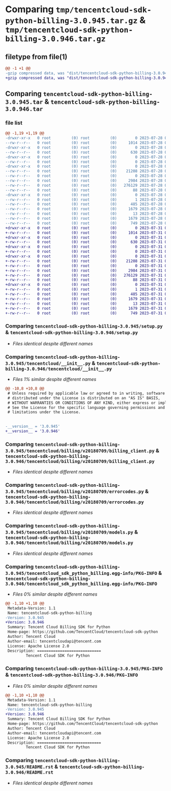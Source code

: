 # Comparing `tmp/tencentcloud-sdk-python-billing-3.0.945.tar.gz` & `tmp/tencentcloud-sdk-python-billing-3.0.946.tar.gz`

## filetype from file(1)

```diff
@@ -1 +1 @@
-gzip compressed data, was "dist/tencentcloud-sdk-python-billing-3.0.945.tar", last modified: Fri Jul 28 00:21:51 2023, max compression
+gzip compressed data, was "dist/tencentcloud-sdk-python-billing-3.0.946.tar", last modified: Mon Jul 31 00:19:48 2023, max compression
```

## Comparing `tencentcloud-sdk-python-billing-3.0.945.tar` & `tencentcloud-sdk-python-billing-3.0.946.tar`

### file list

```diff
@@ -1,19 +1,19 @@
-drwxr-xr-x   0 root         (0) root         (0)        0 2023-07-28 00:21:51.000000 tencentcloud-sdk-python-billing-3.0.945/
--rw-r--r--   0 root         (0) root         (0)     1014 2023-07-28 00:21:51.000000 tencentcloud-sdk-python-billing-3.0.945/setup.py
-drwxr-xr-x   0 root         (0) root         (0)        0 2023-07-28 00:21:51.000000 tencentcloud-sdk-python-billing-3.0.945/tencentcloud/
--rw-r--r--   0 root         (0) root         (0)      630 2023-07-28 00:21:51.000000 tencentcloud-sdk-python-billing-3.0.945/tencentcloud/__init__.py
-drwxr-xr-x   0 root         (0) root         (0)        0 2023-07-28 00:21:51.000000 tencentcloud-sdk-python-billing-3.0.945/tencentcloud/billing/
--rw-r--r--   0 root         (0) root         (0)        0 2023-07-28 00:21:51.000000 tencentcloud-sdk-python-billing-3.0.945/tencentcloud/billing/__init__.py
-drwxr-xr-x   0 root         (0) root         (0)        0 2023-07-28 00:21:51.000000 tencentcloud-sdk-python-billing-3.0.945/tencentcloud/billing/v20180709/
--rw-r--r--   0 root         (0) root         (0)    21208 2023-07-28 00:21:51.000000 tencentcloud-sdk-python-billing-3.0.945/tencentcloud/billing/v20180709/billing_client.py
--rw-r--r--   0 root         (0) root         (0)        0 2023-07-28 00:21:51.000000 tencentcloud-sdk-python-billing-3.0.945/tencentcloud/billing/v20180709/__init__.py
--rw-r--r--   0 root         (0) root         (0)     2984 2023-07-28 00:21:51.000000 tencentcloud-sdk-python-billing-3.0.945/tencentcloud/billing/v20180709/errorcodes.py
--rw-r--r--   0 root         (0) root         (0)   276129 2023-07-28 00:21:51.000000 tencentcloud-sdk-python-billing-3.0.945/tencentcloud/billing/v20180709/models.py
--rw-r--r--   0 root         (0) root         (0)       88 2023-07-28 00:21:51.000000 tencentcloud-sdk-python-billing-3.0.945/setup.cfg
-drwxr-xr-x   0 root         (0) root         (0)        0 2023-07-28 00:21:51.000000 tencentcloud-sdk-python-billing-3.0.945/tencentcloud_sdk_python_billing.egg-info/
--rw-r--r--   0 root         (0) root         (0)        1 2023-07-28 00:21:51.000000 tencentcloud-sdk-python-billing-3.0.945/tencentcloud_sdk_python_billing.egg-info/dependency_links.txt
--rw-r--r--   0 root         (0) root         (0)      485 2023-07-28 00:21:51.000000 tencentcloud-sdk-python-billing-3.0.945/tencentcloud_sdk_python_billing.egg-info/SOURCES.txt
--rw-r--r--   0 root         (0) root         (0)     1679 2023-07-28 00:21:51.000000 tencentcloud-sdk-python-billing-3.0.945/tencentcloud_sdk_python_billing.egg-info/PKG-INFO
--rw-r--r--   0 root         (0) root         (0)       13 2023-07-28 00:21:51.000000 tencentcloud-sdk-python-billing-3.0.945/tencentcloud_sdk_python_billing.egg-info/top_level.txt
--rw-r--r--   0 root         (0) root         (0)     1679 2023-07-28 00:21:51.000000 tencentcloud-sdk-python-billing-3.0.945/PKG-INFO
--rw-r--r--   0 root         (0) root         (0)      749 2023-07-28 00:21:51.000000 tencentcloud-sdk-python-billing-3.0.945/README.rst
+drwxr-xr-x   0 root         (0) root         (0)        0 2023-07-31 00:19:48.000000 tencentcloud-sdk-python-billing-3.0.946/
+-rw-r--r--   0 root         (0) root         (0)     1014 2023-07-31 00:19:47.000000 tencentcloud-sdk-python-billing-3.0.946/setup.py
+drwxr-xr-x   0 root         (0) root         (0)        0 2023-07-31 00:19:48.000000 tencentcloud-sdk-python-billing-3.0.946/tencentcloud/
+-rw-r--r--   0 root         (0) root         (0)      630 2023-07-31 00:19:47.000000 tencentcloud-sdk-python-billing-3.0.946/tencentcloud/__init__.py
+drwxr-xr-x   0 root         (0) root         (0)        0 2023-07-31 00:19:48.000000 tencentcloud-sdk-python-billing-3.0.946/tencentcloud/billing/
+-rw-r--r--   0 root         (0) root         (0)        0 2023-07-31 00:19:47.000000 tencentcloud-sdk-python-billing-3.0.946/tencentcloud/billing/__init__.py
+drwxr-xr-x   0 root         (0) root         (0)        0 2023-07-31 00:19:48.000000 tencentcloud-sdk-python-billing-3.0.946/tencentcloud/billing/v20180709/
+-rw-r--r--   0 root         (0) root         (0)    21208 2023-07-31 00:19:47.000000 tencentcloud-sdk-python-billing-3.0.946/tencentcloud/billing/v20180709/billing_client.py
+-rw-r--r--   0 root         (0) root         (0)        0 2023-07-31 00:19:47.000000 tencentcloud-sdk-python-billing-3.0.946/tencentcloud/billing/v20180709/__init__.py
+-rw-r--r--   0 root         (0) root         (0)     2984 2023-07-31 00:19:47.000000 tencentcloud-sdk-python-billing-3.0.946/tencentcloud/billing/v20180709/errorcodes.py
+-rw-r--r--   0 root         (0) root         (0)   276129 2023-07-31 00:19:47.000000 tencentcloud-sdk-python-billing-3.0.946/tencentcloud/billing/v20180709/models.py
+-rw-r--r--   0 root         (0) root         (0)       88 2023-07-31 00:19:48.000000 tencentcloud-sdk-python-billing-3.0.946/setup.cfg
+drwxr-xr-x   0 root         (0) root         (0)        0 2023-07-31 00:19:48.000000 tencentcloud-sdk-python-billing-3.0.946/tencentcloud_sdk_python_billing.egg-info/
+-rw-r--r--   0 root         (0) root         (0)        1 2023-07-31 00:19:48.000000 tencentcloud-sdk-python-billing-3.0.946/tencentcloud_sdk_python_billing.egg-info/dependency_links.txt
+-rw-r--r--   0 root         (0) root         (0)      485 2023-07-31 00:19:48.000000 tencentcloud-sdk-python-billing-3.0.946/tencentcloud_sdk_python_billing.egg-info/SOURCES.txt
+-rw-r--r--   0 root         (0) root         (0)     1679 2023-07-31 00:19:48.000000 tencentcloud-sdk-python-billing-3.0.946/tencentcloud_sdk_python_billing.egg-info/PKG-INFO
+-rw-r--r--   0 root         (0) root         (0)       13 2023-07-31 00:19:48.000000 tencentcloud-sdk-python-billing-3.0.946/tencentcloud_sdk_python_billing.egg-info/top_level.txt
+-rw-r--r--   0 root         (0) root         (0)     1679 2023-07-31 00:19:48.000000 tencentcloud-sdk-python-billing-3.0.946/PKG-INFO
+-rw-r--r--   0 root         (0) root         (0)      749 2023-07-31 00:19:47.000000 tencentcloud-sdk-python-billing-3.0.946/README.rst
```

### Comparing `tencentcloud-sdk-python-billing-3.0.945/setup.py` & `tencentcloud-sdk-python-billing-3.0.946/setup.py`

 * *Files identical despite different names*

### Comparing `tencentcloud-sdk-python-billing-3.0.945/tencentcloud/__init__.py` & `tencentcloud-sdk-python-billing-3.0.946/tencentcloud/__init__.py`

 * *Files 1% similar despite different names*

```diff
@@ -10,8 +10,8 @@
 # Unless required by applicable law or agreed to in writing, software
 # distributed under the License is distributed on an "AS IS" BASIS,
 # WITHOUT WARRANTIES OR CONDITIONS OF ANY KIND, either express or implied.
 # See the License for the specific language governing permissions and
 # limitations under the License.
 
 
-__version__ = '3.0.945'
+__version__ = '3.0.946'
```

### Comparing `tencentcloud-sdk-python-billing-3.0.945/tencentcloud/billing/v20180709/billing_client.py` & `tencentcloud-sdk-python-billing-3.0.946/tencentcloud/billing/v20180709/billing_client.py`

 * *Files identical despite different names*

### Comparing `tencentcloud-sdk-python-billing-3.0.945/tencentcloud/billing/v20180709/errorcodes.py` & `tencentcloud-sdk-python-billing-3.0.946/tencentcloud/billing/v20180709/errorcodes.py`

 * *Files identical despite different names*

### Comparing `tencentcloud-sdk-python-billing-3.0.945/tencentcloud/billing/v20180709/models.py` & `tencentcloud-sdk-python-billing-3.0.946/tencentcloud/billing/v20180709/models.py`

 * *Files identical despite different names*

### Comparing `tencentcloud-sdk-python-billing-3.0.945/tencentcloud_sdk_python_billing.egg-info/PKG-INFO` & `tencentcloud-sdk-python-billing-3.0.946/tencentcloud_sdk_python_billing.egg-info/PKG-INFO`

 * *Files 0% similar despite different names*

```diff
@@ -1,10 +1,10 @@
 Metadata-Version: 1.1
 Name: tencentcloud-sdk-python-billing
-Version: 3.0.945
+Version: 3.0.946
 Summary: Tencent Cloud Billing SDK for Python
 Home-page: https://github.com/TencentCloud/tencentcloud-sdk-python
 Author: Tencent Cloud
 Author-email: tencentcloudapi@tencent.com
 License: Apache License 2.0
 Description: ============================
         Tencent Cloud SDK for Python
```

### Comparing `tencentcloud-sdk-python-billing-3.0.945/PKG-INFO` & `tencentcloud-sdk-python-billing-3.0.946/PKG-INFO`

 * *Files 0% similar despite different names*

```diff
@@ -1,10 +1,10 @@
 Metadata-Version: 1.1
 Name: tencentcloud-sdk-python-billing
-Version: 3.0.945
+Version: 3.0.946
 Summary: Tencent Cloud Billing SDK for Python
 Home-page: https://github.com/TencentCloud/tencentcloud-sdk-python
 Author: Tencent Cloud
 Author-email: tencentcloudapi@tencent.com
 License: Apache License 2.0
 Description: ============================
         Tencent Cloud SDK for Python
```

### Comparing `tencentcloud-sdk-python-billing-3.0.945/README.rst` & `tencentcloud-sdk-python-billing-3.0.946/README.rst`

 * *Files identical despite different names*

